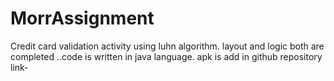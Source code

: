 # MorrAssignment
Credit card validation activity using luhn algorithm.
layout and logic both are completed ..code is written in java language.
apk is add in github repository link-

